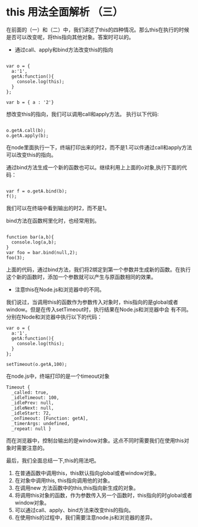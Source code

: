 # this 用法全面解析 （三）

在前面的（一）和（二）中，我们讲述了this的四种情况。那么this在执行的时候是否可以改变呢，将this指向其他对象。答案时可以的。
* 通过call、apply和bind方法改变this的指向

```

var o = {
  a:'1',
  getA:function(){
    console.log(this);
  }
};

var b = { a : '2'}
```

想改变this的指向，我们可以调用call和apply方法。
执行以下代码:

```

o.getA.call(b);
o.getA.apply(b);
```

在node里面执行一下，终端打印出来的时2，而不是1.可以件通过call和apply方法可以改变this的指向。

通过bind方法生成一个新的函数也可以。继续利用上上面的o对象,执行下面的代码：

```

var f = o.getA.bind(b);
f();
```

我们可以在终端中看到输出的时2，而不是1。

bind方法在函数柯里化时，也经常用到。

```

function bar(a,b){
  console.log(a,b);
}
var foo = bar.bind(null,2); 
foo(3);
```

上面的代码，通过bind方法，我们将2绑定到第一个参数并生成新的函数。在执行这个新的函数时，添加一个参数就可以产生与原函数相同的效果。

* 注意this在Node.js和浏览器中的不同。

我们说过，当调用this的函数作为参数传入对象时，this指向的是global或者window。但是在传入setTimeout时，执行结果在Node.js和浏览器中会
有不同。
分别在Node和浏览器中执行以下的代码：

```
var o = {
  a:'1',
  getA:function(){
    console.log(this);
  }
};

setTimeout(o.getA,100);
```

在node.js中，终端打印的是一个timeout对象

```
Timeout {
  _called: true,
  _idleTimeout: 100,
  _idlePrev: null,
  _idleNext: null,
  _idleStart: 72,
  _onTimeout: [Function: getA],
  _timerArgs: undefined,
  _repeat: null }
```

而在浏览器中，控制台输出的是window对象。这点不同时需要我们在使用this对象时需要注意的。

最后，我们全面总结一下,this的用法吧。

1. 在普通函数中调用this，this默认指向global或者window对象。
2. 在对象中调用this, this指向调用他的对象。
3. 在调用new 方法函数中的this,this指向新生成的对象。
4. 将调用this对象的函数，作为参数传入另一个函数时，this指向的时global或者window对象。
5. 可以通过call、apply、bind方法来改变this的指向。
6. 在使用this的过程中，我们需要注意node.js和浏览器的差异。


